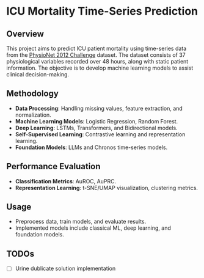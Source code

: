 # ICU Mortality Time-Series Prediction

## Overview
This project aims to predict ICU patient mortality using time-series data from the [PhysioNet 2012 Challenge](https://physionet.org/content/challenge-2012/1.0.0/) dataset. The dataset consists of 37 physiological variables recorded over 48 hours, along with static patient information. The objective is to develop machine learning models to assist clinical decision-making.

## Methodology
- **Data Processing**: Handling missing values, feature extraction, and normalization.
- **Machine Learning Models**: Logistic Regression, Random Forest.
- **Deep Learning**: LSTMs, Transformers, and Bidirectional models.
- **Self-Supervised Learning**: Contrastive learning and representation learning.
- **Foundation Models**: LLMs and Chronos time-series models.

## Performance Evaluation
- **Classification Metrics**: AuROC, AuPRC.
- **Representation Learning**: t-SNE/UMAP visualization, clustering metrics.

## Usage
- Preprocess data, train models, and evaluate results.
- Implemented models include classical ML, deep learning, and foundation models.

## TODOs

* [ ] Urine dublicate solution implementation 

